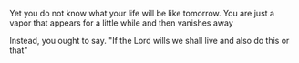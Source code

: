 Yet you do not know what your life will be like tomorrow.
You are just a vapor that appears for a little while and then vanishes away

Instead, you ought to say. "If the Lord wills we shall live and also do this or that"